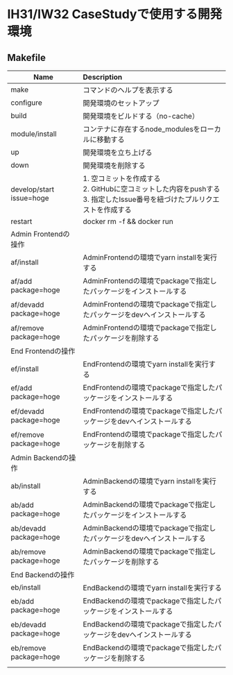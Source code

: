 # IH31/IW32 CaseStudyで使用する開発環境

## Makefile

| Name                     | Description                                                  |
| ------------------------ | :----------------------------------------------------------- |
| make                     | コマンドのヘルプを表示する                                   |
| configure                | 開発環境のセットアップ                                       |
| build                    | 開発環境をビルドする（no-cache）                             |
| module/install           | コンテナに存在するnode_modulesをローカルに移動する           |
| up                       | 開発環境を立ち上げる                                         |
| down                     | 開発環境を削除する                                           |
| develop/start issue=hoge | 1. 空コミットを作成する<br />2. GitHubに空コミットした内容をpushする<br />3. 指定したIssue番号を紐づけたプルリクエストを作成する |
| restart                  | docker rm -f && docker run                                   |
| Admin Frontendの操作     |                                                              |
| af/install               | AdminFrontendの環境でyarn installを実行する                  |
| af/add package=hoge      | AdminFrontendの環境でpackageで指定したパッケージをインストールする |
| af/devadd package=hoge   | AdminFrontendの環境でpackageで指定したパッケージをdevへインストールする |
| af/remove package=hoge   | AdminFrontendの環境でpackageで指定したパッケージを削除する   |
| End Frontendの操作       |                                                              |
| ef/install               | EndFrontendの環境でyarn installを実行する                    |
| ef/add package=hoge      | EndFrontendの環境でpackageで指定したパッケージをインストールする |
| ef/devadd package=hoge   | EndFrontendの環境でpackageで指定したパッケージをdevへインストールする |
| ef/remove package=hoge   | EndFrontendの環境でpackageで指定したパッケージを削除する     |
| Admin Backendの操作      |                                                              |
| ab/install               | AdminBackendの環境でyarn installを実行する                   |
| ab/add package=hoge      | AdminBackendの環境でpackageで指定したパッケージをインストールする |
| ab/devadd package=hoge   | AdminBackendの環境でpackageで指定したパッケージをdevへインストールする |
| ab/remove package=hoge   | AdminBackendの環境でpackageで指定したパッケージを削除する    |
| End Backendの操作        |                                                              |
| eb/install               | EndBackendの環境でyarn installを実行する                     |
| eb/add package=hoge      | EndBackendの環境でpackageで指定したパッケージをインストールする |
| eb/devadd package=hoge   | EndBackendの環境でpackageで指定したパッケージをdevへインストールする |
| eb/remove package=hoge   | EndBackendの環境でpackageで指定したパッケージを削除する      |
|                          |                                                              |